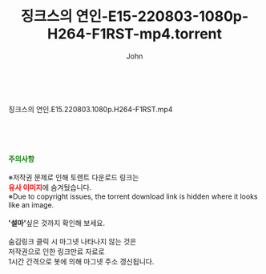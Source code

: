 ﻿---
layout: post
title:  "징크스의 연인-E15-220803-1080p-H264-F1RST-mp4.torrent"
author: John
categories: [ 드라마 ]
tags: [  ]
image:  
description: "징크스의 연인-E15-220803-1080p-H264-F1RST-mp4 torrent 정보 공유"
toc: true
toc_sticky: true
---

<br>
<div class="view-img">
<a class="view_image" href="https://www.torrentmobile61.com/bbs/view_image.php?fn=%2Fdata%2Ffile%2Fdrama%2F3735182707_ICsYfZTM_b6fb19d5605646652a785805b9bc998d31d47133.jpg" target="_blank"><img alt="" class="img-tag" content="https://www.torrentmobile61.com/data/file/drama/3735182707_ICsYfZTM_b6fb19d5605646652a785805b9bc998d31d47133.jpg" itemprop="image" src="https://www.torrentmobile61.com/data/file/drama/thumb-3735182707_ICsYfZTM_b6fb19d5605646652a785805b9bc998d31d47133_835x2212.jpg"/></a></div><div class="view-content" itemprop="description">
<p>징크스의 연인.E15.220803.1080p.H264-F1RST.mp4<br/></p> </div>
    
<br><br><br>
<p data-ke-size="size16"><b><span style="color: green;">주의사항</span></b><br /><br />※저작권 문제로 인해 토렌트 다운로드 링크는<br /><b><span style="color: red;">유사 이미지</span></b>에 숨겨뒀습니다.<br />※Due to copyright issues, the torrent download link is hidden where it looks like an image.<br /><br /><b>'설마'</b>싶은 것까지 확인해 보세요.<br /><br />숨김링크 클릭 시 마그넷 나타나지 않는 것은<br />저작권으로 인한 링크만료 자료로<br />1시간 간격으로 봇에 의해 마그넷 주소 갱신됩니다.</p>

